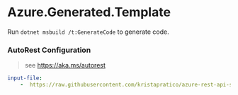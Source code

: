 # Azure.Generated.Template

Run `dotnet msbuild /t:GenerateCode` to generate code.

### AutoRest Configuration
> see https://aka.ms/autorest

``` yaml
input-file:
    -  https://raw.githubusercontent.com/kristapratico/azure-rest-api-specs/form-recognizer-patch/specification/cognitiveservices/data-plane/FormRecognizer/preview/v2.0/FormRecognizer.json
```